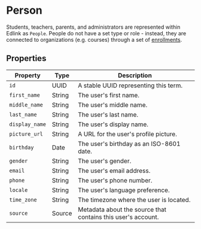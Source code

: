# Person

Students, teachers, parents, and administrators are represented within Edlink as `People`. People do not have a set type or role - instead, they are connected to organizations (e.g. courses) through a set of [enrollments](/api/v1.0/graph/models/external/enrollments).

## Properties

| Property | Type | Description |
|---|---|---|
| `id` | UUID | A stable UUID representing this term. |
| `first_name` | String | The user's first name. |
| `middle_name` | String | The user's middle name. |
| `last_name` | String | The user's last name. |
| `display_name` | String | The user's display name. |
| `picture_url` | String | A URL for the user's profile picture. |
| `birthday` | Date | The user's birthday as an ISO-8601 date. |
| `gender` | String | The user's gender. |
| `email` | String | The user's email address. |
| `phone` | String | The user's phone number. |
| `locale` | String | The user's language preference. |
| `time_zone` | String | The timezone where the user is located. |
| `source` | Source | Metadata about the source that contains this user's account. |